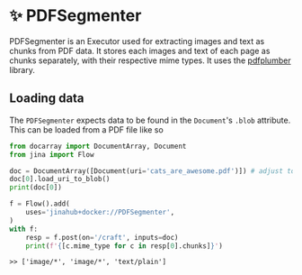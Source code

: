 # ✨ PDFSegmenter

PDFSegmenter is an Executor used for extracting images and text as chunks from PDF data. It stores each images and text of each page as chunks separately, with their respective mime types. It uses the [pdfplumber](https://github.com/jsvine/pdfplumber) library.

## Loading data

The `PDFSegmenter` expects data to be found in the `Document`'s `.blob` attribute. This can be loaded from a PDF file like so

```python
from docarray import DocumentArray, Document
from jina import Flow

doc = DocumentArray([Document(uri='cats_are_awesome.pdf')]) # adjust to your own pdf
doc[0].load_uri_to_blob()
print(doc[0])

f = Flow().add(
    uses='jinahub+docker://PDFSegmenter',
)
with f:
    resp = f.post(on='/craft', inputs=doc)
    print(f'{[c.mime_type for c in resp[0].chunks]}')
```


```
>> ['image/*', 'image/*', 'text/plain']
```
